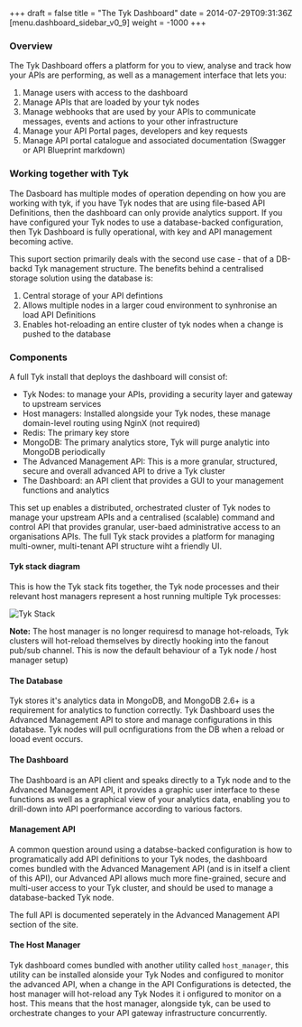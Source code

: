 +++
draft = false
title = "The Tyk Dashboard"
date = 2014-07-29T09:31:36Z
[menu.dashboard_sidebar_v0_9]
    weight = -1000
+++

### Overview

The Tyk Dashboard offers a platform for you to view, analyse and track how your APIs are performing, as well as a management interface that lets you:

1. Manage users with access to the dashboard
2. Manage APIs that are loaded by your tyk nodes
3. Manage webhooks that are used by your APIs to communicate messages, events and actions to your other infrastructure
4. Manage your API Portal pages, developers and key requests
5. Manage API portal catalogue and associated documentation (Swagger or API Blueprint markdown)

### Working together with Tyk

The Dasboard has multiple modes of operation depending on how you are working with tyk, if you have Tyk nodes that are using file-based API Definitions, then the dashboard can only provide analytics support. If you have configured your Tyk nodes to use a database-backed configuration, then Tyk Dashboard is fully operational, with key and API management becoming active.

This suport section primarily deals with the second use case - that of a DB-backd Tyk management structure. The benefits behind a centralised storage solution using the database is:

1. Central storage of your API defintions
2. Allows multiple nodes in a larger coud environment to synhronise an load API Definitions
3. Enables hot-reloading an entire cluster of tyk nodes when a change is pushed to the database

### Components

A full Tyk install that deploys the dashboard will consist of:

- Tyk Nodes: to manage your APIs, providing a security layer and gateway to upstream services
- Host managers: Installed alongside your Tyk nodes, these manage domain-level routing using NginX (not required)
- Redis: The primary key store
- MongoDB: The primary analytics store, Tyk will purge analytic into MongoDB periodically
- The Advanced Management API: This is a more granular, structured, secure and overall advanced API to drive a Tyk cluster
- The Dashboard: an API client that provides a GUI to your management functions and analytics

This set up enables a distributed, orchestrated cluster of Tyk nodes to manage your upstream APIs and a centralised (scalable) command and control API that provides granular, user-baed administrative access to an organisations APIs. The full Tyk stack provides a platform for managing multi-owner, multi-tenant API structure wiht a friendly UI.

#### Tyk stack diagram

This is how the Tyk stack fits together, the Tyk node processes and their relevant host managers represent a host running multiple Tyk processes:

![Tyk Stack](/imgs/full-tyk-stack.jpg)

**Note:** The host manager is no longer requiresd to manage hot-reloads, Tyk clusters will hot-reload themselves by directly hooking into the fanout pub/sub channel. This is now the default behaviour of a Tyk node / host manager setup)

#### The Database

Tyk stores it's analytics data in MongoDB, and MongoDB 2.6+ is a requirement for analytics to function correctly. Tyk Dashboard uses the Advanced Management API to store and manage configurations in this database. Tyk nodes will pull ocnfigurations from the DB when a reload or looad event occurs.

#### The Dashboard

The Dashboard is an API client and speaks directly to a Tyk node and to the Advanced Management API, it provides a graphic user interface to these functions as well as a graphical view of your analytics data, enabling you to drill-down into API poerformance according to various factors.

#### Management API

A common question around using a databse-backed configuration is how to programatically add API definitions to your Tyk nodes, the dashboard comes bundled with the Advanced Management API (and is in itself a client of this API), our Advanced API allows much more fine-grained, secure and multi-user access to your Tyk cluster, and should be used to manage a database-backed Tyk node.

The full API is documented seperately in the Advanced Management API section of the site.

#### The Host Manager

Tyk dashboard comes bundled with another utility called `host_manager`, this utility can be installed alonside your Tyk Nodes and configured to monitor the advanced API, when a change in the API Configurations is detected, the host manager will hot-reload any Tyk Nodes it i onfigured to monitor on a host. This means that the host manager, alongside tyk, can be used to orchestrate changes to your API gateway infrastructure concurrently.


